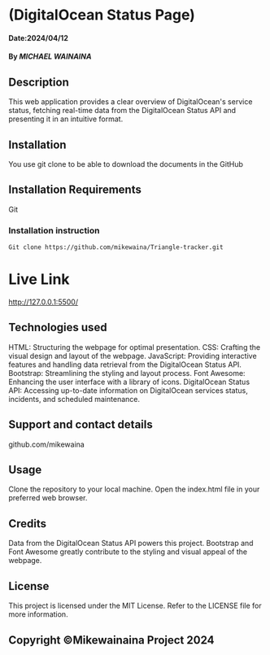 # (DigitalOcean Status Page)


#### Date:2024/04/12

#### By *MICHAEL WAINAINA*

## Description
This web application provides a clear overview of DigitalOcean's service status, fetching real-time data from the DigitalOcean Status API and presenting it in an intuitive format.

## Installation
You use git clone to be able to download the documents in the GitHub

## Installation Requirements
Git

### Installation instruction
```
Git clone https://github.com/mikewaina/Triangle-tracker.git

```

# Live Link
http://127.0.0.1:5500/


## Technologies used
HTML: Structuring the webpage for optimal presentation.
CSS: Crafting the visual design and layout of the webpage.
JavaScript: Providing interactive features and handling data retrieval from the DigitalOcean Status API.
Bootstrap: Streamlining the styling and layout process.
Font Awesome: Enhancing the user interface with a library of icons.
DigitalOcean Status API: Accessing up-to-date information on DigitalOcean services status, incidents, and scheduled maintenance.


## Support and contact details
github.com/mikewaina

## Usage
Clone the repository to your local machine.
Open the index.html file in your preferred web browser.

## Credits
Data from the DigitalOcean Status API powers this project.
Bootstrap and Font Awesome greatly contribute to the styling and visual appeal of the webpage.

## License
This project is licensed under the MIT License. Refer to the LICENSE file for more information.

## Copyright ©Mikewainaina Project 2024  

